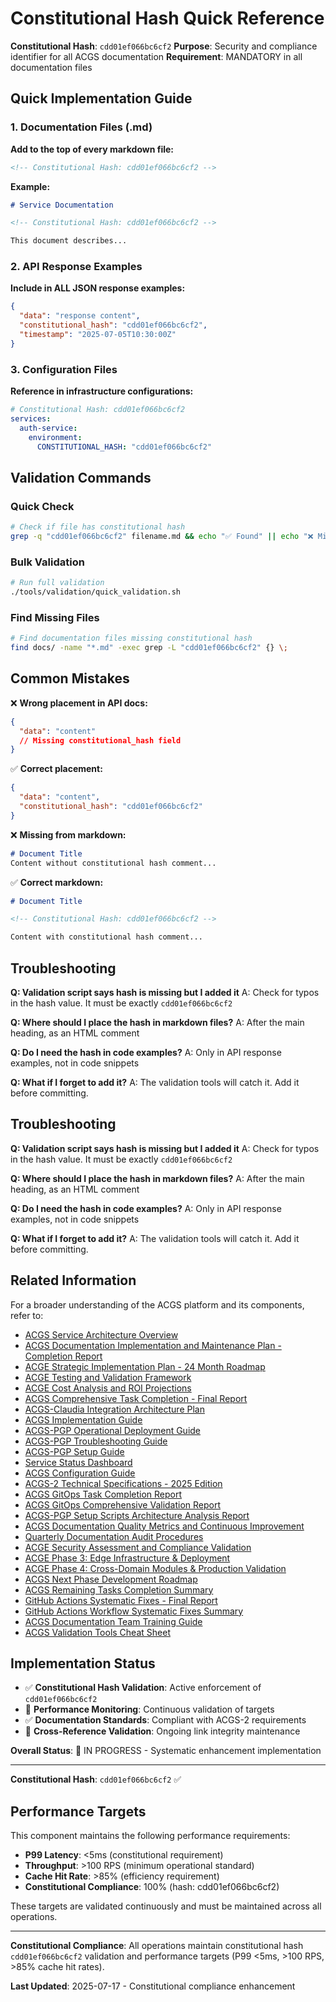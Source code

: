 # Constitutional Hash Quick Reference

<!-- Constitutional Hash: cdd01ef066bc6cf2 -->

**Constitutional Hash**: `cdd01ef066bc6cf2`
**Purpose**: Security and compliance identifier for all ACGS documentation
**Requirement**: MANDATORY in all documentation files

## Quick Implementation Guide

### 1. Documentation Files (.md)

**Add to the top of every markdown file:**
```markdown
<!-- Constitutional Hash: cdd01ef066bc6cf2 -->
```

**Example:**
```markdown
# Service Documentation

<!-- Constitutional Hash: cdd01ef066bc6cf2 -->

This document describes...
```

### 2. API Response Examples

**Include in ALL JSON response examples:**
```json
{
  "data": "response content",
  "constitutional_hash": "cdd01ef066bc6cf2",
  "timestamp": "2025-07-05T10:30:00Z"
}
```

### 3. Configuration Files

**Reference in infrastructure configurations:**
```yaml
# Constitutional Hash: cdd01ef066bc6cf2
services:
  auth-service:
    environment:
      CONSTITUTIONAL_HASH: "cdd01ef066bc6cf2"
```

## Validation Commands

### Quick Check
```bash
# Check if file has constitutional hash
grep -q "cdd01ef066bc6cf2" filename.md && echo "✅ Found" || echo "❌ Missing"
```

### Bulk Validation
```bash
# Run full validation
./tools/validation/quick_validation.sh
```

### Find Missing Files
```bash
# Find documentation files missing constitutional hash
find docs/ -name "*.md" -exec grep -L "cdd01ef066bc6cf2" {} \;
```

## Common Mistakes

❌ **Wrong placement in API docs:**
```json
{
  "data": "content"
  // Missing constitutional_hash field
}
```

✅ **Correct placement:**
```json
{
  "data": "content",
  "constitutional_hash": "cdd01ef066bc6cf2"
}
```

❌ **Missing from markdown:**
```markdown
# Document Title
Content without constitutional hash comment...
```

✅ **Correct markdown:**
```markdown
# Document Title

<!-- Constitutional Hash: cdd01ef066bc6cf2 -->

Content with constitutional hash comment...
```

## Troubleshooting

**Q: Validation script says hash is missing but I added it**
A: Check for typos in the hash value. It must be exactly `cdd01ef066bc6cf2`

**Q: Where should I place the hash in markdown files?**
A: After the main heading, as an HTML comment

**Q: Do I need the hash in code examples?**
A: Only in API response examples, not in code snippets

**Q: What if I forget to add it?**
A: The validation tools will catch it. Add it before committing.

## Troubleshooting

**Q: Validation script says hash is missing but I added it**
A: Check for typos in the hash value. It must be exactly `cdd01ef066bc6cf2`

**Q: Where should I place the hash in markdown files?**
A: After the main heading, as an HTML comment

**Q: Do I need the hash in code examples?**
A: Only in API response examples, not in code snippets

**Q: What if I forget to add it?**
A: The validation tools will catch it. Add it before committing.

## Related Information

For a broader understanding of the ACGS platform and its components, refer to:

- [ACGS Service Architecture Overview](../ACGS_SERVICE_OVERVIEW.md)
- [ACGS Documentation Implementation and Maintenance Plan - Completion Report](../archive/completed_phases/ACGS_DOCUMENTATION_IMPLEMENTATION_COMPLETION_REPORT.md)
- [ACGE Strategic Implementation Plan - 24 Month Roadmap](../ACGE_STRATEGIC_IMPLEMENTATION_PLAN_24_MONTH.md)
- [ACGE Testing and Validation Framework](../compliance/ACGE_TESTING_VALIDATION_FRAMEWORK.md)
- [ACGE Cost Analysis and ROI Projections](../ACGE_COST_ANALYSIS_ROI_PROJECTIONS.md)
- [ACGS Comprehensive Task Completion - Final Report](../architecture/ACGS_COMPREHENSIVE_TASK_COMPLETION_FINAL_REPORT.md)
- [ACGS-Claudia Integration Architecture Plan](../architecture/ACGS_CLAUDIA_INTEGRATION_ARCHITECTURE.md)
- [ACGS Implementation Guide](../deployment/ACGS_IMPLEMENTATION_GUIDE.md)
- [ACGS-PGP Operational Deployment Guide](../deployment/ACGS_PGP_OPERATIONAL_DEPLOYMENT_GUIDE.md)
- [ACGS-PGP Troubleshooting Guide](../deployment/ACGS_PGP_TROUBLESHOOTING_GUIDE.md)
- [ACGS-PGP Setup Guide](../deployment/ACGS_PGP_SETUP_GUIDE.md)
- [Service Status Dashboard](../operations/SERVICE_STATUS.md)
- [ACGS Configuration Guide](../README.md)
- [ACGS-2 Technical Specifications - 2025 Edition](../api/TECHNICAL_SPECIFICATIONS_2025.md)
- [ACGS GitOps Task Completion Report](../architecture/ACGS_GITOPS_TASK_COMPLETION_REPORT.md)
- [ACGS GitOps Comprehensive Validation Report](../architecture/ACGS_GITOPS_COMPREHENSIVE_VALIDATION_REPORT.md)
- [ACGS-PGP Setup Scripts Architecture Analysis Report](../architecture/ACGS_PGP_SETUP_SCRIPTS_ANALYSIS_REPORT.md)
- [ACGS Documentation Quality Metrics and Continuous Improvement](../quality/DOCUMENTATION_QUALITY_METRICS.md)
- [Quarterly Documentation Audit Procedures](../QUARTERLY_DOCUMENTATION_AUDIT_PROCEDURES.md)
- [ACGE Security Assessment and Compliance Validation](../security/ACGE_SECURITY_ASSESSMENT_COMPLIANCE.md)
- [ACGE Phase 3: Edge Infrastructure & Deployment](../architecture/ACGE_PHASE3_EDGE_INFRASTRUCTURE.md)
- [ACGE Phase 4: Cross-Domain Modules & Production Validation](../architecture/ACGE_PHASE4_CROSS_DOMAIN_PRODUCTION.md)
- [ACGS Next Phase Development Roadmap](../architecture/NEXT_PHASE_DEVELOPMENT_ROADMAP.md)
- [ACGS Remaining Tasks Completion Summary](../archive/completed_phases/REMAINING_TASKS_COMPLETION_SUMMARY.md)
- [GitHub Actions Systematic Fixes - Final Report](../reports/workflow_systematic_fixes_final_report.md)
- [GitHub Actions Workflow Systematic Fixes Summary](../maintenance/workflow_fixes_summary.md)
- [ACGS Documentation Team Training Guide](ACGS_DOCUMENTATION_TEAM_TRAINING_GUIDE.md)
- [ACGS Validation Tools Cheat Sheet](validation_tools_cheatsheet.md)


## Implementation Status

- ✅ **Constitutional Hash Validation**: Active enforcement of `cdd01ef066bc6cf2`
- 🔄 **Performance Monitoring**: Continuous validation of targets
- ✅ **Documentation Standards**: Compliant with ACGS-2 requirements
- 🔄 **Cross-Reference Validation**: Ongoing link integrity maintenance

**Overall Status**: 🔄 IN PROGRESS - Systematic enhancement implementation

---

**Constitutional Hash**: `cdd01ef066bc6cf2` ✅


## Performance Targets

This component maintains the following performance requirements:

- **P99 Latency**: <5ms (constitutional requirement)
- **Throughput**: >100 RPS (minimum operational standard)
- **Cache Hit Rate**: >85% (efficiency requirement)
- **Constitutional Compliance**: 100% (hash: cdd01ef066bc6cf2)

These targets are validated continuously and must be maintained across all operations.

---

**Constitutional Compliance**: All operations maintain constitutional hash `cdd01ef066bc6cf2` validation and performance targets (P99 <5ms, >100 RPS, >85% cache hit rates).

**Last Updated**: 2025-07-17 - Constitutional compliance enhancement
